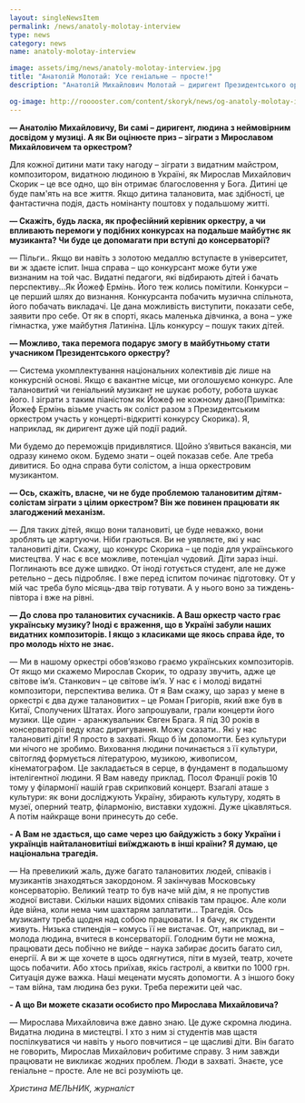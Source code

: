 ```yaml
---
layout: singleNewsItem
permalink: /news/anatoly-molotay-interview
type: news
category: news
name: anatoly-molotay-interview

image: assets/img/news/anatoly-molotay-interview.jpg
title: "Анатолій Молотай: Усе геніальне – просте!"
description: "Анатолій Михайлович Молотай – диригент Президентського оркестру, розповів, чому варто проводити Перший Всеукраїнський відкритий музичний конкурс Мирослава Скорика та які є світові імена в українській музиці"

og-image: http://rooooster.com/content/skoryk/news/og-anatoly-molotay-interview.jpg
---
```


**— Анатолію Михайловичу, Ви самі – диригент, людина з неймовірним досвідом у музиці. А як Ви оцінюєте приз – зіграти з Мирославом Михайловичем та оркестром?**

Для кожної дитини мати таку нагоду – зіграти з видатним майстром, композитором, видатною людиною в Україні, як Мирослав Михайлович Скорик – це все одно, що він отримає благословення у Бога. Дитині це буде пам'ять на все життя. Якщо дитина талановита, має здібності, це фантастична подія, дасть номінанту поштовх у подальшому житті.

**— Скажіть, будь ласка, як професійний керівник оркестру, а чи впливають перемоги у подібних конкурсах на подальше майбутнє як музиканта? Чи буде це допомагати при вступі до консерваторії?**

— Пільги.. Якщо ви навіть з золотою медаллю вступаєте в університет, ви ж здаєте іспит. Інша справа – що конкурсант може бути уже визнаним на той час. Видатні педагоги, які відбирають дітей і бачать перспективу…Як Йожеф Ермінь. Його теж колись помітили. Конкурси – це перший шлях до визнання. Конкурсанта побачить музична спільнота, його побачать викладачі. Це дана можливість виступити, показати себе, заявити про себе. От як в спорті, якась маленька дівчинка, а вона – уже гімнастка, уже майбутня Латиніна. Ціль конкурсу – пошук таких дітей. 

**— Можливо, така перемога подарує змогу в майбутньому стати учасником Президентського оркестру?**

— Система укомплектування національних колективів діє лише на конкурсній основі. Якщо є вакантне місце, ми оголошуємо конкурс. Але талановитий чи геніальний музикант не шукає роботу, робота шукає його. І зіграти з таким піаністом як Йожеф не кожному дано(Примітка: Йожеф Ермінь візьме участь як соліст разом з Президентським оркестром участь у концерті-відкритті конкурсу Скорика). Я, наприклад, як диригент дуже цій події радий.

Ми будемо до переможців придивлятися. Щойно з’явиться вакансія, ми одразу кинемо оком. Будемо знати – оцей показав себе. Але треба дивитися. Бо одна справа бути солістом, а інша оркестровим музикантом.

**— Ось, скажіть, власне, чи не буде проблемою талановитим дітям-солістам зіграти з цілим оркестром? Він же повинен працювати як злагоджений механізм.**

— Для таких дітей, якщо вони  талановиті, це буде неважко, вони зроблять це жартуючи. Ніби граються. Ви не уявляєте, які у нас талановиті діти. Скажу, що конкурс Скорика – це подія для українського мистецтва. У нас є все можливе, потенціал чудовий. Діти зараз інші. Поглинають все дуже швидко. От іноді готується студент, але не дуже ретельно – десь підробляє. І вже перед іспитом починає підготовку. От у мій час треба було місяць-два твір готувати. А у нього воно за тиждень-півтора і вже на рівні.

**— До слова про талановитих сучасників. А Ваш оркестр часто грає українську музику? Іноді є враження, що в Україні забули наших видатних композиторів. І якщо з класиками ще якось справа йде, то про молодь ніхто не знає.**

— Ми в нашому оркестрі обов’язково граємо українських композиторів. От якщо ми скажемо Мирослав Скорик, то одразу звучить, адже це світове ім’я. Станкович – це світове ім’я. У нас є і молоді видатні композитори, перспектива велика. От я Вам скажу, що зараз у мене в оркестрі є два дуже талановитих – це Роман Григорів, який вже був в Китаї, Сполучених Штатах. Його запрошували, грали концерти його музики. Ще один - аранжувальник Євген Брага. Я під 30 років в консерваторії веду клас диригування. Можу сказати.. Які у нас талановиті діти! Я просто в захваті. Якщо б їм допомогти. Без культури ми нічого не зробимо. Виховання людини починається з її культури, світогляд формується літературою, музикою, живописом, кінематографом. Це закладається в серце, в фундамент в подальшому інтелігентної людини. Я Вам наведу приклад. Посол Франції років 10 тому у філармонії нашій грав скрипковий концерт. Взагалі аташе з культури: як вони досліджують Україну, збирають культуру, ходять в музеї, оперний театр, філармонію, виставки художні. Дуже цікавляться. А потім найкраще вони принесуть до себе.

**- А Вам не здається, що саме через цю байдужість з боку України і українців найталановитіші виїжджають в інші країни? Я думаю, це національна трагедія.**

— На превеликий жаль, дуже багато талановитих людей, співаків і музикантів знаходяться закордоном. Я закінчував Московську консерваторію. Великий театр то був наче мій дім, я не пропустив жодної вистави. Скільки наших відомих співаків там працює. Але коли йде війна, коли нема чим шахтарям заплатити… Трагедія. Ось музиканту треба щодня над собою працювати. І я бачу, як студенти живуть. Низька стипендія – комусь її не вистачає. От, наприклад, ви – молода людина, вчитеся в консерваторії. Голодним бути не можна, працювати десь побічно не вийде – наука забирає досить багато сил, енергії. А ви ж ще хочете в щось одягнутися, піти в музей, театр, хочете щось побачити. Або хтось приїхав, якісь гастролі, а квитки по 1000 грн. Ситуація дуже важка. Наші меценати мусять допомогти. А з іншого боку – там війна, там людина без руки. Треба пережити цей час.  

**- А що Ви можете сказати особисто про Мирослава Михайловича?**

— Мирослава Михайловича вже давно знаю. Це дуже скромна людина. Видатна людина в мистецтві. І хто з ним зі студентів мав щастя поспілкуватися чи навіть у нього повчитися – це щасливі діти. Він багато не говорить, Мирослав Михайлович робитиме справу. З ним завжди працювати не викликає жодних проблем. Люди в захваті. Знаєте, усе геніальне – просте. Але не всі розуміють це.

_Христина МЕЛЬНИК, журналіст_


